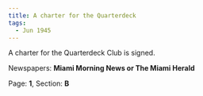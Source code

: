 ```yaml
---  
title: A charter for the Quarterdeck  
tags:  
  - Jun 1945  
---  
```

  
A charter for the Quarterdeck Club is signed.  
  
Newspapers: **Miami Morning News or The Miami Herald**  
  
Page: **1**, Section: **B** 
